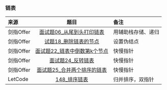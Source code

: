 ### 链表
来源|题目|备注
:---|:---:|:---|
剑指Offer|[面试题06_从尾到头打印链表](JianZhiOffer/面试题06_从尾到头打印链表.py)|用辅助栈存储、递归|
剑指Offer|[试题18_删除链表的节点](JianZhiOffer/面试题18_删除链表的节点.py)|设置伪结点|
剑指Offer|[面试题22_链表中倒数第k个节点](JianZhiOffer/面试题22_链表中倒数第k个节点.py)|快慢指针|
剑指Offer|[面试题24_反转链表](JianZhiOffer/面试题24_反转链表.py)|快慢指针|
剑指Offer|[面试题25_合并两个排序的链表](JianZhiOffer/面试题25_合并两个排序的链表.py)|快慢指针|
LetCode|[148_排序链表](Leetcode/148_排序链表.py)|归并排序，双指针|

